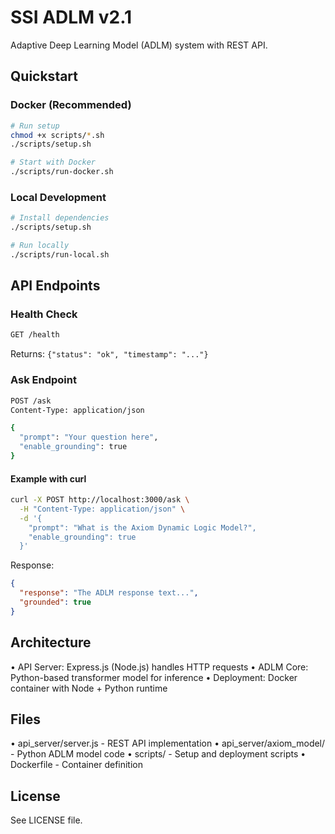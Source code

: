 # SSI ADLM v2.1

Adaptive Deep Learning Model (ADLM) system with REST API.

## Quickstart

### Docker (Recommended)

```bash
# Run setup
chmod +x scripts/*.sh
./scripts/setup.sh

# Start with Docker
./scripts/run-docker.sh
```

### Local Development

```bash
# Install dependencies
./scripts/setup.sh

# Run locally
./scripts/run-local.sh
```

## API Endpoints

### Health Check

```bash
GET /health
```

Returns: `{"status": "ok", "timestamp": "..."}`

### Ask Endpoint

```bash
POST /ask
Content-Type: application/json

{
  "prompt": "Your question here",
  "enable_grounding": true
}
```

#### Example with curl

```bash
curl -X POST http://localhost:3000/ask \
  -H "Content-Type: application/json" \
  -d '{
    "prompt": "What is the Axiom Dynamic Logic Model?",
    "enable_grounding": true
  }'
```

Response:
```json
{
  "response": "The ADLM response text...",
  "grounded": true
}
```

## Architecture

• API Server: Express.js (Node.js) handles HTTP requests
• ADLM Core: Python-based transformer model for inference
• Deployment: Docker container with Node + Python runtime

## Files

• api_server/server.js - REST API implementation
• api_server/axiom_model/ - Python ADLM model code
• scripts/ - Setup and deployment scripts
• Dockerfile - Container definition

## License

See LICENSE file.
